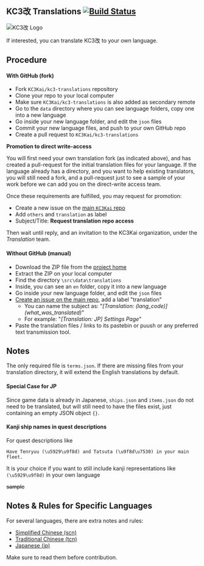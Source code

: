 ## KC3改 Translations [![Build Status](https://travis-ci.org/KC3Kai/kc3-translations.svg?branch=master)](https://travis-ci.org/KC3Kai/kc3-translations)

![KC3改 Logo](http://puu.sh/h4Gbb.png)

If interested, you can translate KC3改 to your own language.

## Procedure
#### With GitHub (fork)
* Fork `KC3Kai/kc3-translations` repository
* Clone your repo to your local computer
* Make sure `KC3Kai/kc3-translations` is also added as secondary remote
* Go to the `data` directory where you can see language folders, copy one into a new language
* Go inside your new language folder, and edit the `json` files
* Commit your new language files, and push to your own GitHub repo
* Create a pull request to `KC3Kai/kc3-translations`

**Promotion to direct write-access**

You will first need your own translation fork (as indicated above), and has created a pull-request for the initial translation files for your language. If the language already has a directory, and you want to help existing translators, you will still need a fork, and a pull-request just to see a sample of your work before we can add you on the direct-write access team.

Once these requirements are fulfilled, you may request for promotion:
* Create a new issue on the [main `KC3Kai` repo](https://github.com/KC3Kai/KC3Kai/issues)
* Add `others` and `translation` as label
* Subject/Title: **Request translation repo access**

Then wait until reply, and an invitation to the KC3Kai organization, under the *Translation* team.


#### Without GitHub (manual)
* Download the ZIP file from the [project home](https://github.com/KC3Kai/kc3-translations)
* Extract the ZIP on your local computer
* Find the directory `\src\data\translations`
* Inside, you can see an `en` folder, copy it into a new language
* Go inside your new language folder, and edit the `json` files
* [Create an issue on the main repo](https://github.com/dragonjet/KC3Kai/issues/new), add a label "translation"
   * You can name the subject as: "*\[Translation: (lang_code)\] (what_was_translated)*"
   * For example: "*[Translation: JP] Settings Page*"
* Paste the translation files / links to its pastebin or puush or any preferred text transmission tool.

## Notes
The only required file is `terms.json`. If there are missing files from your translation directory, it will extend the English translations by default.

#### Special Case for JP
Since game data is already in Japanese, `ships.json` and `items.json` do not need to be translated, but will still need to have the files exist, just containing an empty JSON object `{}`.

#### Kanji ship names in quest descriptions
For quest descriptions like

`Have Tenryuu (\u5929\u9f8d) and Tatsuta (\u9f8d\u7530) in your main fleet.`

It is your choice if you want to still include kanji representations like `(\u5929\u9f8d)` in your own language

~~sample~~

## Notes & Rules for Specific Languages

For several languages, there are extra notes and rules:

* [Simplified Chinese (scn)](data/scn/README.md)
* [Traditional Chinese (tcn)](data/tcn/readme.md)
* [Japanese (jp)](data/jp/README.md)

Make sure to read them before contribution.
